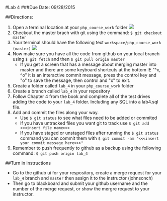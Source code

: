 #Lab 4
###Due Date: 09/28/2015

##Directions:
1. Open a terminal location at your ```php_course_work``` folder 
  ![](https://dl.dropboxusercontent.com/s/wn8dg3eq099dno7/2015-09-02%20at%207.42%20AM.png?dl=0)
1. Checkout the master brach with git using the command: ```$ git checkout master```
1. Your terminal should have the following text ```workspace/php_course_work (master)```
  ![](https://dl.dropboxusercontent.com/s/pbafbzkizoq2981/2015-09-02%20at%207.51%20AM.png?dl=0)
1. Now make sure you have all the code from github on your local branch using 
  ```$ git fetch``` and then  ```$ git pull origin master```
    * If you get a screen that has a message about merging master into master
      and there are some keyboard shortcuts at the bottom IE "^x, ^o" it is an
      interactive commit message, press the control key and "o" to save the
      message, then control and "x" to exit.
1. Create a folder called ```lab_4``` in your ```php_course_work``` folder 
1. Create a branch called ```lab_4``` in your repository 
1. Follow Chapter 4 from the book and complete all of the test drives 
adding the code to your ```lab_4``` folder. Including any SQL into a lab4.sql file.
1. Add and commit the files along your way. 
    * Use ```$ git status``` to see what files need to be added or commited
    * If you have untracked files you want git to track use 
      ```$ git add <<<insert file name>>>```
    * If you have staged or unstaged files after running the ```$ git status``` 
      command you can commit them with 
      ```$ git commit -am "<<<insert your commit message here>>>"```
1. Remember to push frequently to github as a backup using the following command: 
  ```$ git push origin lab_4```


##Turn in instructions
* Go to the github ui for your respository, create a merge request for your 
```lab_4``` branch and ```master``` then assign it to the instructor (johnsonch) 
* Then go to blackboard and submit your github username and the number of the 
merge request, or show the mergre request to your instructor.
